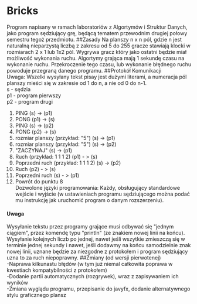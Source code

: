 # Bricks
Program napisany w ramach laboratoriów z Algortymów i Struktur Danych, jako program sędziujący grę, będącą tematem przewodnim
drugiej połowy semestru tegoż przedmiotu.
##Zasady
Na planszy n x n pól, gdzie n jest naturalną nieparzystą liczbą z zakresu od 5 do 255 gracze stawiają klocki w rozmiarach 2 x 1
lub 1x2 pól. Wygrywa gracz który jako ostatni będzie miał możliwość wykonania ruchu. Algortymy grająca mają 1 sekundę czasu na
wykonanie ruchu. Przekroczenie tego czasu, lub wykonanie błędnego ruchu powoduje przegraną danego programu.
##Protokół Komunikacji  
Uwaga: Wszelki wysyłany tekst pisay jest dużymi literami, a numeracja pól planszy mieści się w zakresie od 1 do n, a nie od 0 do n-1.  
s - sędzia  
p1 - program pierwszy  
p2 - program drugi     
1. PING (s) -> (p1)   
2. PONG (p1) -> (s)  
3. PING (s) -> (p2)  
4. PONG (p2) -> (s)  
5. rozmiar planszy (przykład: "5") (s) -> (p1)  
6. rozmiar planszy (przykład: "5") (s) -> (p2)  
7. "ZACZYNAJ" (s) -> (p1)  
8. Ruch (przykład: 1 1 1 2) (p1) - > (s)  
9. Poprzedni ruch (przykład: 1 1 1 2) (s) -> (p2)  
10. Ruch (p2) - > (s)  
11. Poprzedni ruch (s) - > (p1)  
12. Powrót do punktu 8  
Dozwolone języki programowania: Każdy, obsługujący standardowe wejście i wyjście (w ustawieniach programu sędziującego można 
podać mu instrukcję jak uruchomić program o danym rozszerzeniu).
#### Uwaga  
Wysyłanie tekstu przez programy grające musi odbywać się "jednym ciągiem", przez komendę typu "println" (ze znakiem nowej linii na końcu). Wysyłanie kolejnych liczb po jednej, nawet jeśli wszytkie zmieszczą się w terminie jednej sekundy i nawet, jeśli dodawmy na końcu samodzielnie znak nowej linii, uznane będzie za niezgodne z protokołem i program sędziujący uzna to za ruch niepoprawny.
##Zmiany (od wersji pierwotenej)  
-Naprawa kilkunastu błędów (w tym już niemal całkowita poprawa w kwestiach kompatybilności z protokołem)  
-Dodanie partii automatycznych (rozgrywek), wraz z zapisywaniem ich wyników  
-Zmiana wyglądu programu, przepisanie do javyfx, dodanie alternatywnego stylu graficznego plansz
